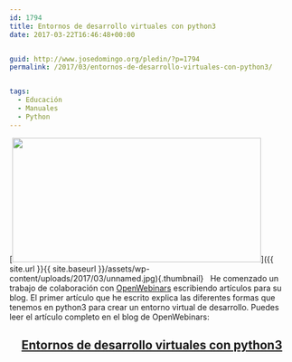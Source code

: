 ```yaml
---
id: 1794
title: Entornos de desarrollo virtuales con python3
date: 2017-03-22T16:46:48+00:00


guid: http://www.josedomingo.org/pledin/?p=1794
permalink: /2017/03/entornos-de-desarrollo-virtuales-con-python3/


tags:
  - Educación
  - Manuales
  - Python
---
```

[<img class="aligncenter size-full wp-image-1795" src="{{ site.url }}{{ site.baseurl }}/assets/wp-content/uploads/2017/03/unnamed.jpg" alt="" width="440" height="220" srcset="{{ site.url }}{{ site.baseurl }}/assets/wp-content/uploads/2017/03/unnamed.jpg 440w, {{ site.url }}{{ site.baseurl }}/assets/wp-content/uploads/2017/03/unnamed-300x150.jpg 300w" sizes="(max-width: 440px) 100vw, 440px" />]({{ site.url }}{{ site.baseurl }}/assets/wp-content/uploads/2017/03/unnamed.jpg){.thumbnail}   He comenzado un trabajo de colaboración con [OpenWebinars](https://openwebinars.net/) escribiendo artículos para su blog. El primer artículo que he escrito explica las diferentes formas que tenemos en python3 para crear un entorno virtual de desarrollo. Puedes leer el artículo completo en el blog de OpenWebinars:

<h2 style="text-align: center;">
  <a href="https://openwebinars.net/blog/entornos-de-desarrollo-virtuales-con-python3/">Entornos de desarrollo virtuales con python3</a><br />
</h2>

<!-- AddThis Advanced Settings generic via filter on the_content -->

<!-- AddThis Share Buttons generic via filter on the_content -->